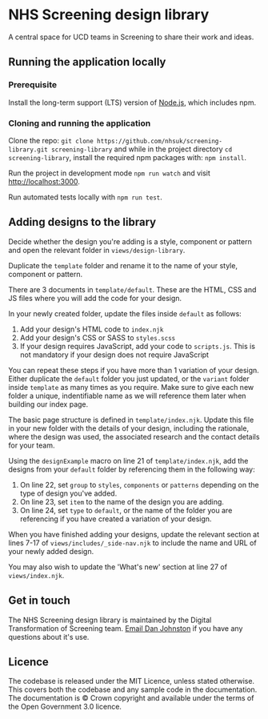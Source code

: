 # NHS Screening design library

A central space for UCD teams in Screening to share their work and ideas. 

## Running the application locally

### Prerequisite

Install the long-term support (LTS) version of <a href="https://nodejs.org/en/">Node.js</a>, which includes npm.

### Cloning and running the application

Clone the repo: `git clone https://github.com/nhsuk/screening-library.git screening-library` and while in the project directory `cd screening-library`, install the required npm packages with: `npm install`.

Run the project in development mode `npm run watch` and visit <a href="http://localhost:3000">http://localhost:3000</a>.

Run automated tests locally with `npm run test`.

## Adding designs to the library

Decide whether the design you're adding is a style, component or pattern and open the relevant folder in `views/design-library`.

Duplicate the `template` folder and rename it to the name of your style, component or pattern.

There are 3 documents in `template/default`. These are the HTML, CSS and JS files where you will add the code for your design.

In your newly created folder, update the files inside `default` as follows:

1. Add your design's HTML code to `index.njk`
2. Add your design's CSS or SASS to `styles.scss`
3. If your design requires JavaScript, add your code to `scripts.js`. This is not mandatory if your design does not require JavaScript

You can repeat these steps if you have more than 1 variation of your design. Either duplicate the `default` folder you just updated, or the `variant` folder inside `template` as many times as you require. Make sure to give each new folder a unique, indentifiable name as we will reference them later when building our index page.

The basic page structure is defined in `template/index.njk`. Update this file in your new folder with the details of your design, including the rationale, where the design was used, the associated research and the contact details for your team.

Using the `designExample` macro on line 21 of `template/index.njk`, add the designs from your `default` folder by referencing them in the following way:

1. On line 22, set `group` to `styles`, `components` or `patterns` depending on the type of design you've added.
2. On line 23, set `item` to the name of the design you are adding. 
3. On line 24, set `type` to `default`, or the name of the folder you are referencing if you have created a variation of your design.

When you have finished adding your designs, update the relevant section at lines 7-17 of `views/includes/_side-nav.njk` to include the name and URL of your newly added design.

You may also wish to update the 'What's new' section at line 27 of `views/index.njk`.

## Get in touch

The NHS Screening design library is maintained by the Digital Transformation of Screening team. [Email Dan Johnston](mailto:daniel.johnston1@nhs.net) if you have any questions about it's use.

## Licence

The codebase is released under the MIT Licence, unless stated otherwise. This covers both the codebase and any sample code in the documentation. The documentation is © Crown copyright and available under the terms of the Open Government 3.0 licence.
